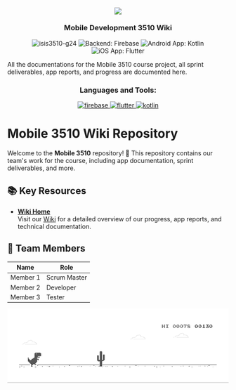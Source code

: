 <h3 align="center">
  <img src="https://i.giphy.com/media/KzJkzjggfGN5Py6nkT/200.webp" width="150">
  
  Mobile Development 3510 Wiki <br>
</h3>

<p align="center">
  <img src="https://komarev.com/ghpvc/?username=isis3510-g24&label=Views%20&color=0e75b6&style=flat" alt="isis3510-g24" />
  <img src="https://img.shields.io/badge/Backend-Firebase-orange" alt="Backend: Firebase" />
  <img src="https://img.shields.io/badge/Android%20App-Kotlin-blue" alt="Android App: Kotlin" />
  <img src="https://img.shields.io/badge/iOS%20App-Flutter-blueviolet" alt="iOS App: Flutter" />
</p>



All the documentations for the Mobile 3510 course project, all sprint deliverables, app reports, and progress are documented here.

<h3 align="center">Languages and Tools:</h3>
<p align="center">
  <a href="https://firebase.google.com/" target="_blank" rel="noreferrer">
    <img src="https://www.vectorlogo.zone/logos/firebase/firebase-icon.svg" alt="firebase" width="80" height="80"/>
  </a>
  <a href="https://flutter.dev" target="_blank" rel="noreferrer">
    <img src="https://www.vectorlogo.zone/logos/flutterio/flutterio-icon.svg" alt="flutter" width="80" height="80"/>
  </a>
  <a href="https://kotlinlang.org" target="_blank" rel="noreferrer">
    <img src="https://www.vectorlogo.zone/logos/kotlinlang/kotlinlang-icon.svg" alt="kotlin" width="80" height="80"/>
  </a>
</p>


# Mobile 3510 Wiki Repository

Welcome to the **Mobile 3510** repository! 🎉 This repository contains our team's work for the course, including app documentation, sprint deliverables, and more.

## 📚 Key Resources
- [**Wiki Home**](https://github.com/isis-3510-g22/wiki/wiki)  
  Visit our [Wiki](https://github.com/isis-3510-g22/wiki/wiki)  for a detailed overview of our progress, app reports, and technical documentation.

## 👥 Team Members
| Name         | Role                |
|--------------|---------------------|
| Member 1     | Scrum Master        |
| Member 2     | Developer           |
| Member 3     | Tester              |

![Dino](https://raw.githubusercontent.com/sanket9006/sanket9006/master/dino.gif)
